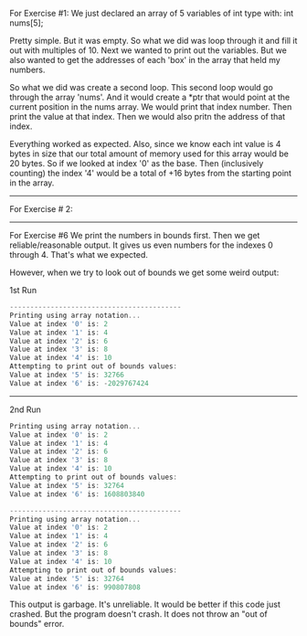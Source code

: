 For Exercise #1:
We just declared an array of 5 variables of int type with:
int nums[5];

Pretty simple. But it was empty. So what we did was loop through it and fill it out with multiples of 10. 
Next we wanted to print out the variables. But we also wanted to get the addresses of each 'box' in the array that held my numbers.

So what we did was create a second loop. This second loop would go through the array 'nums'. And it would create a *ptr that would point at the current position in the nums array. We would print that index number. Then print the value at that index. Then we would also pritn the address of that index.

Everything worked as expected. Also, since we know each int value is 4 bytes in size that our total amount of memory used for this array would be 20 bytes. 
So if we looked at index '0' as the base. Then (inclusively counting) the index '4' would be a total of +16 bytes from the starting point in the array.


---

For Exercise # 2:


---

For Exercise #6
We print the numbers in bounds first. Then we get reliable/reasonable output. It gives us even numbers for the indexes 0 through 4. That's what we expected. 

However, when we try to look out of bounds we get some weird output:

1st Run
```c
------------------------------------------
Printing using array notation...
Value at index '0' is: 2
Value at index '1' is: 4
Value at index '2' is: 6
Value at index '3' is: 8
Value at index '4' is: 10
Attempting to print out of bounds values:
Value at index '5' is: 32766
Value at index '6' is: -2029767424
```
------------------------------------------

2nd Run
```c
Printing using array notation...
Value at index '0' is: 2
Value at index '1' is: 4
Value at index '2' is: 6
Value at index '3' is: 8
Value at index '4' is: 10
Attempting to print out of bounds values:
Value at index '5' is: 32764
Value at index '6' is: 1608803840
```

```c
------------------------------------------
Printing using array notation...
Value at index '0' is: 2
Value at index '1' is: 4
Value at index '2' is: 6
Value at index '3' is: 8
Value at index '4' is: 10
Attempting to print out of bounds values:
Value at index '5' is: 32764
Value at index '6' is: 990807808
```

This output is garbage. It's unreliable. It would be better if this code just crashed. But the program doesn't crash. It does not throw an "out of bounds" error. 